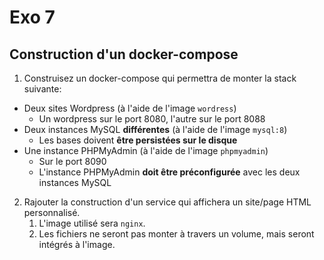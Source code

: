 # Exo 7

## Construction d'un docker-compose

1. Construisez un docker-compose qui permettra de monter la stack suivante:

* Deux sites Wordpress (à l'aide de l'image `wordress`)
  * Un wordpress sur le port 8080, l'autre sur le port 8088
* Deux instances MySQL **différentes** (à l'aide de l'image `mysql:8`)
  * Les bases doivent **être persistées sur le disque**
* Une instance PHPMyAdmin (à l'aide de l'image `phpmyadmin`)
  * Sur le port 8090
  * L'instance PHPMyAdmin **doit être préconfigurée** avec les deux instances MySQL

2. Rajouter la construction d'un service qui affichera un site/page HTML personnalisé.
   1. L'image utilisé sera `nginx`.
   2. Les fichiers ne seront pas monter à travers un volume, mais seront intégrés à l'image.